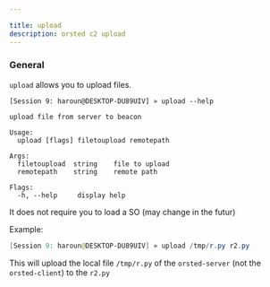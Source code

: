 ```yaml
---

title: upload
description: orsted c2 upload
---
```


### General

`upload` allows you to upload files.

```
[Session 9: haroun@DESKTOP-DU89UIV] » upload --help

upload file from server to beacon

Usage:
  upload [flags] filetoupload remotepath

Args:
  filetoupload  string    file to upload
  remotepath    string    remote path

Flags:
  -h, --help     display help
```

It does not require you to load a SO (may change in the futur)

Example:

```powershell
[Session 9: haroun@DESKTOP-DU89UIV] » upload /tmp/r.py r2.py
```

This will upload the local file `/tmp/r.py` of the `orsted-server` (not the `orsted-client`) to the `r2.py`
